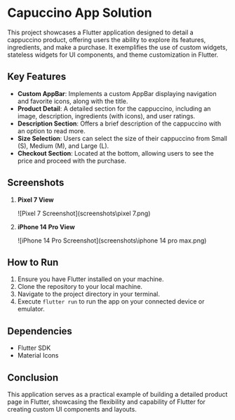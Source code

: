 # Capuccino App Solution

This project showcases a Flutter application designed to detail a cappuccino product, offering users the ability to explore its features, ingredients, and make a purchase. It exemplifies the use of custom widgets, stateless widgets for UI components, and theme customization in Flutter.

## Key Features

- **Custom AppBar**: Implements a custom AppBar displaying navigation and favorite icons, along with the title.
- **Product Detail**: A detailed section for the cappuccino, including an image, description, ingredients (with icons), and user ratings.
- **Description Section**: Offers a brief description of the cappuccino with an option to read more.
- **Size Selection**: Users can select the size of their cappuccino from Small (S), Medium (M), and Large (L).
- **Checkout Section**: Located at the bottom, allowing users to see the price and proceed with the purchase.

## Screenshots

1. **Pixel 7 View**
   
   ![Pixel 7 Screenshot](screenshots\pixel 7.png)

2. **iPhone 14 Pro View**
   
   ![iPhone 14 Pro Screenshot](screenshots\iphone 14 pro max.png)

## How to Run

1. Ensure you have Flutter installed on your machine.
2. Clone the repository to your local machine.
3. Navigate to the project directory in your terminal.
4. Execute `flutter run` to run the app on your connected device or emulator.

## Dependencies

- Flutter SDK
- Material Icons

## Conclusion

This application serves as a practical example of building a detailed product page in Flutter, showcasing the flexibility and capability of Flutter for creating custom UI components and layouts.

